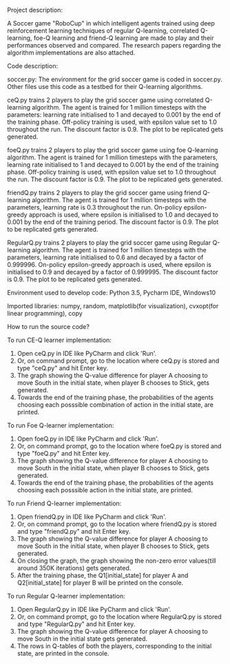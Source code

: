 Project description:

A Soccer game "RoboCup" in which intelligent agents trained using deep reinforcement learning techniques of regular Q-learning, correlated Q-learning, foe-Q learning and friend-Q learning are made to play and their performances observed and compared. The research papers regarding the algorithm implementations are also attached.

Code description:

soccer.py: The environment for the grid soccer game is coded in soccer.py. Other files use this code as a testbed for their Q-learning algorithms.

ceQ.py trains 2 players to play the grid soccer game using correlated Q-learning algorithm. The agent is trained for 1 million timesteps with the parameters: learning rate initialised to 1 and decayed to 0.001 by the end of the training phase. Off-policy training is used, with epsilon value set to 1.0 throughout the run. The discount factor is 0.9. The plot to be replicated gets generated.

foeQ.py trains 2 players to play the grid soccer game using foe Q-learning algorithm. The agent is trained for 1 million timesteps with the parameters, learning rate initialised to 1 and decayed to 0.001 by the end of the training phase. Off-policy training is used, with epsilon value set to 1.0 throughout the run. The discount factor is 0.9. The plot to be replicated gets generated.

friendQ.py trains 2 players to play the grid soccer game using friend Q-learning algorithm. The agent is trained for 1 million timesteps with the parameters, learning rate is 0.3 throughout the run. On-policy epsilon-greedy approach is used, where epsilon is initialised to 1.0 and decayed to 0.001 by the end of the training period. The discount factor is 0.9. The plot to be replicated gets generated.

RegularQ.py trains 2 players to play the grid soccer game using Regular Q-learning algorithm. The agent is trained for 1 million timesteps with the parameters, learning rate initialised to 0.6 and decayed by a factor of 0.999996. On-policy epsilon-greedy approach is used, where epsilon is initialised to 0.9 and decayed by a factor of 0.999995. The discount factor is 0.9. The plot to be replicated gets generated.

Environment used to develop code: 
Python 3.5, Pycharm IDE, Windows10

Imported libraries:
numpy, random, matplotlib(for visualization), cvxopt(for linear programming), copy

How to run the source code?

To run CE-Q learner implementation:
1. Open ceQ.py in IDE like PyCharm and click 'Run'.
2. Or, on command prompt, go to the location where ceQ.py is stored and type "ceQ.py" and hit Enter key.
3. The graph showing the Q-value difference for player A choosing to move South in the initial state, when player B chooses to Stick, gets generated.
4. Towards the end of the training phase, the probabilities of the agents choosing each posssible combination of action in the initial state, are printed.

To run Foe Q-learner implementation:
1. Open foeQ.py in IDE like PyCharm and click 'Run'.
2. Or, on command prompt, go to the location where foeQ.py is stored and type "foeQ.py" and hit Enter key.
3. The graph showing the Q-value difference for player A choosing to move South in the initial state, when player B chooses to Stick, gets generated.
4. Towards the end of the training phase, the probabilities of the agents choosing each posssible action in the initial state, are printed.

To run Friend Q-learner implementation:
1. Open friendQ.py in IDE like PyCharm and click 'Run'.
2. Or, on command prompt, go to the location where friendQ.py is stored and type "friendQ.py" and hit Enter key.
3. The graph showing the Q-value difference for player A choosing to move South in the initial state, when player B chooses to Stick, gets generated.
4. On closing the graph, the graph showing the non-zero error values(till around 350K iterations) gets generated.
5. After the training phase, the Q1[initial_state] for player A and Q2[initial_state] for player B will be printed on the console.

To run Regular Q-learner implementation:
1. Open RegularQ.py in IDE like PyCharm and click 'Run'.
2. Or, on command prompt, go to the location where RegularQ.py is stored and type "RegularQ.py" and hit Enter key.
3. The graph showing the Q-value difference for player A choosing to move South in the initial state  gets generated.
4. The rows in Q-tables of both the players, corresponding to the initial state, are printed in the console.